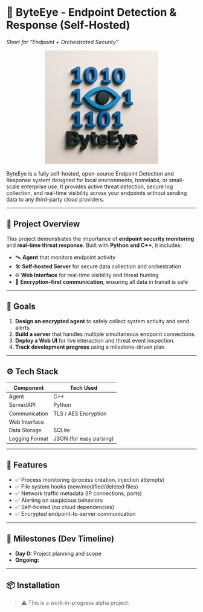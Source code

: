 # 🔐 ByteEye - Endpoint Detection & Response (Self-Hosted)  
*Short for “Endpoint + Orchestrated Security”*

<p align="center">
  <img src="./assets/byteeye-logo.png" width="300" alt="ByteEye Logo"/>
</p>



ByteEye is a fully self-hosted, open-source Endpoint Detection and Response system designed for local environments, homelabs, or small-scale enterprise use. It provides active threat detection, secure log collection, and real-time visibility across your endpoints without sending data to any third-party cloud providers.

---

## 🧠 Project Overview

This project demonstrates the importance of **endpoint security monitoring** and **real-time threat response**. Built with **Python and C++**, it includes:

- 🛰️ **Agent** that monitors endpoint activity  
- 🛠️ **Self-hosted Server** for secure data collection and orchestration  
- 🌐 **Web Interface** for real-time visibility and threat hunting  
- 🔐 **Encryption-first communication**, ensuring all data in transit is safe

---

## 🎯 Goals

1. **Design an encrypted agent** to safely collect system activity and send alerts.  
2. **Build a server** that handles multiple simultaneous endpoint connections.  
3. **Deploy a Web UI** for live interaction and threat event inspection.  
4. **Track development progress** using a milestone-driven plan.

---

## ⚙️ Tech Stack

| Component        | Tech Used     |
|------------------|---------------|
| Agent            | C++           |
| Server/API       | Python        |
| Communication    | TLS / AES Encryption |
| Web Interface    |               |
| Data Storage     | SQLite        |
| Logging Format   | JSON (for easy parsing) |

---

## 🚀 Features

- ✅ Process monitoring (process creation, injection attempts)  
- ✅ File system hooks (new/modified/deleted files)  
- ✅ Network traffic metadata (IP connections, ports)  
- ✅ Alerting on suspicious behaviors  
- ✅ Self-hosted (no cloud dependencies)  
- ✅ Encrypted endpoint-to-server communication  

---

## 🧪 Milestones (Dev Timeline)

- **Day 0:** Project planning and scope  
- **Ongoing:**  

---

## 📦 Installation

> ⚠️ This is a work-in-progress alpha project.

